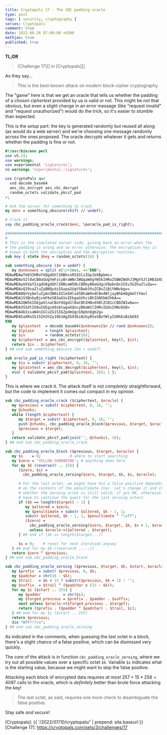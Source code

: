 ```yaml
---
title: Cryptopals 17 - The CBC padding oracle
type: post
tags: [ security, cryptography ]
series: Cryptopals
comment: true
date: 2022-08-26 07:00:00 +0200
mathjax: true
published: true
---
```


**TL;DR**

> [Challenge 17][] in [Cryptopals][].

As they say...

> This is the best-known attack on modern block-cipher cryptography. 

The "game" here is that we get an oracle that tells us whether the
padding of a *chosen ciphertext* provided by us is valid or not. This
might be *not* that obvious, but even a slight change in an error
message (like "request invalid" and "request unauthorized") would do the
trick, so it's easier to stumble than expected.

This is the *setup* part: the key is generated randomly but reused all
along (as would do a web server) and we're choosing one message randomly
across the ones proposed. The oracle decrypts whatever it gets and
returns whether the padding is fine or not.

```perl
#!/usr/bin/env perl
use v5.24;
use warnings;
use experimental 'signatures';
no warnings 'experimental::signatures';

use CryptoPals qw<
  xxd decode_base64
  aes_cbc_encrypt aes_cbc_decrypt
  random_octets validate_pkcs7_pad
>;

# Ask the server for something to crack
my $enc = something_obscure(shift // undef);

# Crack it
say cbc_padding_oracle_crack($enc, \&oracle_pad_is_right);

########################################################################
#
# This is the simulated server side, giving back an error when the
# the padding is wrong and no error otherwise. The encryption key is
# known to both the encryption and the decryption routines.
sub key { state $key = random_octets(16) }

sub something_obscure ($n = undef) {
   my @unknowns = split m{\n+}mxs, <<'END';
MDAwMDAwTm93IHRoYXQgdGhlIHBhcnR5IGlzIGp1bXBpbmc=
MDAwMDAxV2l0aCB0aGUgYmFzcyBraWNrZWQgaW4gYW5kIHRoZSBWZWdhJ3MgYXJlIHB1bXBpbic=
MDAwMDAyUXVpY2sgdG8gdGhlIHBvaW50LCB0byB0aGUgcG9pbnQsIG5vIGZha2luZw==
MDAwMDAzQ29va2luZyBNQydzIGxpa2UgYSBwb3VuZCBvZiBiYWNvbg==
MDAwMDA0QnVybmluZyAnZW0sIGlmIHlvdSBhaW4ndCBxdWljayBhbmQgbmltYmxl
MDAwMDA1SSBnbyBjcmF6eSB3aGVuIEkgaGVhciBhIGN5bWJhbA==
MDAwMDA2QW5kIGEgaGlnaCBoYXQgd2l0aCBhIHNvdXBlZCB1cCB0ZW1wbw==
MDAwMDA3SSdtIG9uIGEgcm9sbCwgaXQncyB0aW1lIHRvIGdvIHNvbG8=
MDAwMDA4b2xsaW4nIGluIG15IGZpdmUgcG9pbnQgb2g=
MDAwMDA5aXRoIG15IHJhZy10b3AgZG93biBzbyBteSBoYWlyIGNhbiBibG93
END
   my $plaintext  = decode_base64($unknowns[$n // rand @unknowns]);
   my $lplain     = length $plaintext;
   my $iv         = random_octets(16);
   my $ciphertext = aes_cbc_encrypt($plaintext, key(), $iv);
   return $iv . $ciphertext;
} ## end sub something_obscure ($n = undef)

sub oracle_pad_is_right ($ciphertext) {
   my $iv = substr $ciphertext, 0, 16, '';
   my $plaintext = aes_cbc_decrypt($ciphertext, key(), $iv);
   eval { validate_pkcs7_pad($plaintext, 16); 1 };
}
```

This is where we crack it. The attack itself is not *completely*
straightforward, but the code to implement it comes out compact in my
opinion.

```perl
sub cbc_padding_oracle_crack ($ciphertext, $oracle) {
   my $previous = substr $ciphertext, 0, 16, '';
   my @chunks;
   while (length $ciphertext) {
      my $target = substr $ciphertext, 0, 16, '';
      push @chunks, cbc_padding_oracle_block($previous, $target, $oracle);
      $previous = $target;
   }
   return validate_pkcs7_pad(join('', @chunks), 16);
} ## end sub cbc_padding_oracle_crack

sub cbc_padding_oracle_block ($previous, $target, $oracle) {
   my $s    = 0;             # where to start searching
   my $zero = 'YELLOW SUBMARINE'; # anything does here
   for my $k (reverse(0 .. 15)) {
      ($zero, $s) =
        cbc_padding_oracle_zeroing($zero, $target, $k, $s, $oracle);

      # For the last octet, we might have hit a false positive depending
      # on the contents of the penultimate char. Let's change it and check
      # whether the zeroing octet is still valid; if yes OK, otherwise we
      # have to continue the quest for the last zeroing octect.
      if ($k == length($target) - 1) {
         my $altered = $zero;
         my $penultimate = substr $altered, $k - 1, 1;
         substr $altered, $k - 1, 1, $penultimate ^ "\xff";
         ($zero) =
           cbc_padding_oracle_zeroing($zero, $target, $k, $s + 1, $oracle)
           unless $oracle->($altered . $target);
      } ## end if ($k == length($target...))

      $s = 0;    # reset for next iteration anyway
   } ## end for my $k (reverse(0 .....))
   return $zero ^ $previous;
} ## end sub cbc_padding_oracle_block

sub cbc_padding_oracle_zeroing ($previous, $target, $k, $start, $oracle) {
   my $prefix  = substr $previous, 0, $k;
   my $padchar = chr(16 - $k);
   my $trail   = $k < 15 ? substr($previous, $k + 1) : '';
   my $suffix  = $trail ^ ($padchar x (15 - $k));
   for my $i ($start .. 255) {
      my $padder          = chr($i);
      my $forged_previous = $prefix . $padder . $suffix;
      next unless $oracle->($forged_previous . $target);
      return ($prefix . ($padder ^ $padchar) . $trail, $i);
   } ## end for my $i ($start .. 255)
   return $previous;
   die "WTF?!?\n";
} ## end sub cbc_padding_oracle_zeroing
```

As indicated in the comments, when guessing the *last* octet in a block,
there's a slight chance of a false positive, which can be dismissed
very quickly.

The core of the attack is in function `cbc_padding_oracle_zeroing`,
where we try out all possible values over a specific octet `$k`.
Variable `$s` indicates what is the starting value, because we might
want to skip the false positive.

Attacking each block of encrypted data requires *at most* $257 + 15 *
256 = 4097$ calls to the oracle, which is *definitely* better than brute
force attacking the key!

> The last octet, as said, requires one more check to disambiguate the
> false positive.

Stay safe *and secure*!

[Perl]: https://www.perl.org/
[Cryptopals]: {{ '/2022/07/10/cryptopals/' | prepend: site.baseurl }}
[Challenge 17]: https://cryptopals.com/sets/3/challenges/17
